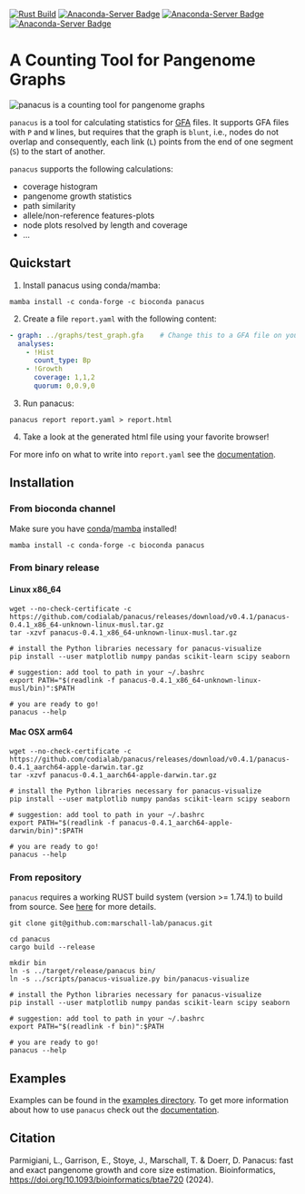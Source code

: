 [![Rust Build](https://github.com/marschall-lab/panacus/actions/workflows/rust_build.yml/badge.svg)](https://github.com/marschall-lab/panacus/actions/workflows/rust_build.yml) [![Anaconda-Server Badge](https://anaconda.org/bioconda/panacus/badges/version.svg)](https://anaconda.org/bioconda/panacus) [![Anaconda-Server Badge](https://anaconda.org/bioconda/panacus/badges/platforms.svg)](https://anaconda.org/bioconda/panacus) [![Anaconda-Server Badge](https://anaconda.org/bioconda/panacus/badges/license.svg)](https://anaconda.org/bioconda/panacus)

# A Counting Tool for Pangenome Graphs

![panacus is a counting tool for pangenome graphs](docs/panacus-illustration.png?raw=true "panacus is a counting tool for pangenome graphs")

`panacus` is a tool for calculating statistics for [GFA](https://github.com/GFA-spec/GFA-spec/blob/master/GFA1.md) files. It supports GFA files with `P` and
`W` lines, but requires that the graph is `blunt`, i.e., nodes do not overlap and consequently, each link (`L`) points from the end of one segment
(`S`) to the start of another.

`panacus` supports the following calculations:

- coverage histogram
- pangenome growth statistics
- path similarity
- allele/non-reference features-plots
- node plots resolved by length and coverage
- ...

## Quickstart
1. Install panacus using conda/mamba:
```shell
mamba install -c conda-forge -c bioconda panacus
```
2. Create a file `report.yaml` with the following content:
```yaml
- graph: ../graphs/test_graph.gfa    # Change this to a GFA file on your system
  analyses:
    - !Hist
      count_type: Bp
    - !Growth
      coverage: 1,1,2
      quorum: 0,0.9,0
```
3. Run panacus:
```shell
panacus report report.yaml > report.html
```
4. Take a look at the generated html file using your favorite browser!

For more info on what to write into `report.yaml` see the [documentation](https://github.com/codialab/panacus/wiki).

## Installation
### From bioconda channel

Make sure you have [conda](https://conda.io)/[mamba](https://anaconda.org/conda-forge/mamba) installed!

```shell
mamba install -c conda-forge -c bioconda panacus
```

### From binary release
#### Linux x86\_64
```shell
wget --no-check-certificate -c https://github.com/codialab/panacus/releases/download/v0.4.1/panacus-0.4.1_x86_64-unknown-linux-musl.tar.gz
tar -xzvf panacus-0.4.1_x86_64-unknown-linux-musl.tar.gz

# install the Python libraries necessary for panacus-visualize
pip install --user matplotlib numpy pandas scikit-learn scipy seaborn

# suggestion: add tool to path in your ~/.bashrc
export PATH="$(readlink -f panacus-0.4.1_x86_64-unknown-linux-musl/bin)":$PATH

# you are ready to go!
panacus --help
```

#### Mac OSX arm64
```shell
wget --no-check-certificate -c https://github.com/codialab/panacus/releases/download/v0.4.1/panacus-0.4.1_aarch64-apple-darwin.tar.gz
tar -xzvf panacus-0.4.1_aarch64-apple-darwin.tar.gz

# install the Python libraries necessary for panacus-visualize
pip install --user matplotlib numpy pandas scikit-learn scipy seaborn

# suggestion: add tool to path in your ~/.bashrc
export PATH="$(readlink -f panacus-0.4.1_aarch64-apple-darwin/bin)":$PATH

# you are ready to go!
panacus --help
```

### From repository
`panacus` requires a working RUST build system (version >= 1.74.1) to build from source. See [here](https://www.rust-lang.org/tools/install) for more details.
```shell
git clone git@github.com:marschall-lab/panacus.git

cd panacus
cargo build --release

mkdir bin
ln -s ../target/release/panacus bin/
ln -s ../scripts/panacus-visualize.py bin/panacus-visualize

# install the Python libraries necessary for panacus-visualize
pip install --user matplotlib numpy pandas scikit-learn scipy seaborn

# suggestion: add tool to path in your ~/.bashrc
export PATH="$(readlink -f bin)":$PATH

# you are ready to go!
panacus --help
```

## Examples
Examples can be found in the [examples directory](/examples/). To get more information about how to use `panacus` check out the [documentation](https://github.com/codialab/panacus/wiki).

## Citation
Parmigiani, L., Garrison, E., Stoye, J., Marschall, T. & Doerr, D. Panacus: fast and exact pangenome growth and core size estimation. Bioinformatics, https://doi.org/10.1093/bioinformatics/btae720 (2024).

